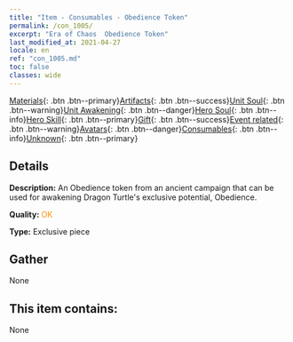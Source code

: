 ```yaml
---
title: "Item - Consumables - Obedience Token"
permalink: /con_1005/
excerpt: "Era of Chaos  Obedience Token"
last_modified_at: 2021-04-27
locale: en
ref: "con_1005.md"
toc: false
classes: wide
---
```

 [Materials](/Items/){: .btn .btn--primary}[Artifacts](/Items/Artifacts/){: .btn .btn--success}[Unit Soul](/Items/UnitSoul/){: .btn .btn--warning}[Unit Awakening](/Items/UnitAwakening/){: .btn .btn--danger}[Hero Soul](/Items/HeroSoul/){: .btn .btn--info}[Hero Skill](/Items/HeroSkill/){: .btn .btn--primary}[Gift](/Items/Gift/){: .btn .btn--success}[Event related](/Items/Events/){: .btn .btn--warning}[Avatars](/Items/Avatars/){: .btn .btn--danger}[Consumables](/Items/Consumables/){: .btn .btn--info}[Unknown](/Items/Unknown/){: .btn .btn--primary}

## Details
 **Description:** An Obedience token from an ancient campaign that can be used for awakening Dragon Turtle's exclusive potential, Obedience.

 **Quality:** <span style="color: #FF8C00">OK</span>

 **Type:** Exclusive piece

## Gather

  None

## This item contains:

  None

